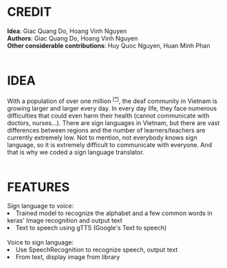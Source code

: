<h1>CREDIT</h1>
<b>Idea</b>: Giac Quang Do, Hoang Vinh Nguyen<br>
<b>Authors</b>: Giac Quang Do, Hoang Vinh Nguyen<br>
<b>Other considerable contributions</b>: Huy Quoc Nguyen, Huan Minh Phan<br>
<br>
<h1>IDEA</h1>
With a population of over one million <sup><a href="https://www.dvv-international.de/en/adult-education-and-development/editions/aed-842017-inclusion-and-diversity/columns/raising-the-voice-of-deaf-people">[*]</a></sup>, the deaf community in Vietnam is growing larger and larger every day. In every day life, they face numerous difficulties that could even harm their health (cannot communicate with doctors, nurses...). There are sign languages in Vietnam, but there are vast differences between regions and the number of learners/teachers are currently extremely low. Not to mention, not everybody knows sign language, so it is extremely difficult to communicate with everyone. And that is why we coded a sign language translator.<br>
<br>
<h1>FEATURES</h1>
Sign language to voice:<br>
<li>Trained model to recognize the alphabet and a few common words in keras' Image recognition and output text
<li>Text to speech using gTTS (Google's Text to speech)
<br><br>
Voice to sign language:<br>
<li>Use SpeechRecognition to recognize speech, output text
<li>From text, display image from library

